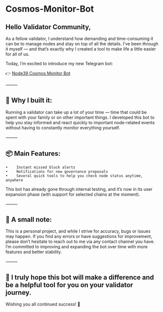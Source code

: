 # Cosmos-Monitor-Bot
## Hello Validator Community,

As a fellow validator, I understand how demanding and time-consuming it can be to manage nodes and stay on top of all the details. I’ve been through it myself — and that’s exactly why I created a tool to make life a little easier for all of us.

Today, I’m excited to introduce my new Telegram bot:

👉 [Node39 Cosmos Monitor Bot](https://t.me/node39_cosmos_monitor_bot)

⸻

## 🔧 Why I built it:

Running a validator can take up a lot of your time — time that could be spent with your family or on other important things. I developed this bot to help you stay informed and react quickly to important node-related events without having to constantly monitor everything yourself.

⸻

## 📦 Main Features:
    •    Instant missed block alerts
    •    Notifications for new governance proposals
    •    Several quick tools to help you check node status anytime, anywhere

This bot has already gone through internal testing, and it’s now in its user expansion phase (with support for selected chains at the moment).

⸻

## 🙏 A small note:

This is a personal project, and while I strive for accuracy, bugs or issues may happen. If you find any errors or have suggestions for improvement, please don’t hesitate to reach out to me via any contact channel you have.
I’m committed to improving and expanding the bot over time with more features and better stability.

⸻

## 🚀 I truly hope this bot will make a difference and be a helpful tool for you on your validator journey.

Wishing you all continued success! 🌱
